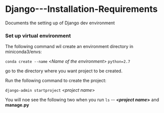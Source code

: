 # Django---Installation-Requirements
Documents the setting up of Django dev environment


### Set up virtual environment

The following command wil create an environment directory in miniconda3/envs:

`conda create --name` <_Name of the environment_> `python=2.7`

go to the directory where you want project to be created.

Run the following command to create the project:

`django-admin startproject` <_project name_> 

You will noe see the following two when you run `ls` -- 
**<_project name_>** and **manage.py**

